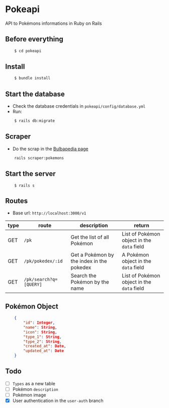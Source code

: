 # Pokeapi
API to Pokémons informations in Ruby on Rails

## Before everything

```sh
    $ cd pokeapi
```
## Install

```sh
    $ bundle install
```

## Start the database

- Check the database credentials in `pokeapi/config/database.yml`
- Run:

```sh
    $ rails db:migrate
```

## Scraper

- Do the scrap in the [Bulbapedia page](https://bulbapedia.bulbagarden.net/wiki/List_of_Pok%C3%A9mon_by_National_Pok%C3%A9dex_number)

```sh
    rails scraper:pokemons
```

## Start the server

```
    $ rails s
```

## Routes

- Base url: `http://localhost:3000/v1`

|type|route| description|return|
|--|--|--|--|
|GET|`/pk`| Get the list of all Pokémon|List of Pokémon object in the `data` field|
|GET|`/pk/pokedex/:id`| Get a Pokémon by the index in the pokedex |A Pokémon object in the `data` field|
|GET|`/pk/search?q=[QUERY]`|Search the Pokémon by the name|List of Pokémon object in the `data` field|

## Pokémon Object

```json
    {
        "id": Integer,
        "name": String,
        "icon": String,
        "type_1": String,
        "type_2": String,
        "created_at": Date,
        "updated_at": Date
    }
```

## Todo

- [ ] `Types` as a new table
- [ ] Pokémon `description`
- [ ] Pokémon image
- [X] User authentication in the `user-auth` branch
